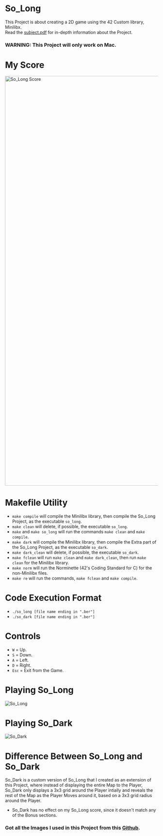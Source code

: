 # So_Long
This Project is about creating a 2D game using the 42 Custom library, Minilibx.  
Read the [subject.pdf](https://github.com/Tempest989/So_Long/blob/main/en.subject.pdf) for in-depth information about the Project.
### **WARNING: This Project will only work on Mac.**
# My Score
<img width="1347" alt="So_Long Score" src="https://user-images.githubusercontent.com/55472613/178904454-001e4ee1-3319-4f0c-a5f2-8261820eb4de.png">

# Makefile Utility
- `make compile` will compile the Minilibx library, then compile the So_Long Project, as the executable `so_long`.
- `make clean` will delete, if possible, the executable `so_long`.
- `make` and `make so_long` will run the commands `make clean` and `make compile`.
- `make dark` will compile the Minilibx library, then compile the Extra part of the So_Long Project, as the executable `so_dark`.
- `make dark_clean` will delete, if possible, the executable `so_dark`.
- `make fclean` will run `make clean` and `make dark_clean`, then run `make clean` for the Minilibx library.
- `make norm` will run the Norminette (42's Coding Standard for C) for the non-Minilibx files.
- `make re` will run the commands, `make fclean` and `make compile`.
# Code Execution Format
- `./so_long [file name ending in ".ber"]`
- `./so_dark [file name ending in ".ber"]`
# Controls
- `W` = Up.
- `S` = Down.
- `A` = Left.
- `D` = Right.
- `Esc` = Exit from the Game.
# Playing So_Long
![So_Long](https://user-images.githubusercontent.com/55472613/178911634-3518e081-5f16-46e9-9b48-db0ec9ce6e4b.gif)
# Playing So_Dark
![So_Dark](https://user-images.githubusercontent.com/55472613/178916913-dce4bee6-eaa1-49d8-bde1-0b9ba7984c0d.gif)
# Difference Between So_Long and So_Dark
So_Dark is a custom version of So_Long that I created as an extension of this Project, where instead of displaying the entire Map to the Player, So_Dark only displays a 3x3 grid around the Player intially and reveals the rest of the Map as the Player Moves around it, based on a 3x3 grid radius around the Player.
- So_Dark has no effect on my So_Long score, since it doesn't match any of the Bonus sections.
### Got all the Images I used in this Project from this [Github](https://github.com/pasqualerossi/So_Long).
